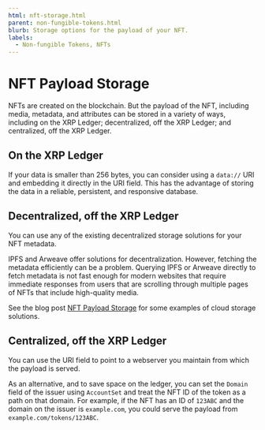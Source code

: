 ```yaml
---
html: nft-storage.html
parent: non-fungible-tokens.html
blurb: Storage options for the payload of your NFT.
labels:
  - Non-fungible Tokens, NFTs
---
```

# NFT Payload Storage

NFTs are created on the blockchain. But the payload of the NFT, including media, metadata, and attributes can be stored in a variety of ways, including on the XRP Ledger; decentralized, off the XRP Ledger; and centralized, off the XRP Ledger.

## On the XRP Ledger

If your data is smaller than 256 bytes, you can consider using a `data://` URI and embedding it directly in the URI field. This has the advantage of storing the data in a reliable, persistent, and responsive database.

## Decentralized, off the XRP Ledger

You can use any of the existing decentralized storage solutions for your NFT metadata.

IPFS and Arweave offer solutions for decentralization. However, fetching the metadata efficiently can be a problem. Querying IPFS or Arweave directly to fetch metadata is not fast enough for modern websites that require immediate responses from users that are scrolling through multiple pages of NFTs that include high-quality media.

See the blog post [NFT Payload Storage](https://xrpl.org/blog/2023/nft-payload-storage.html) for some examples of cloud storage solutions.

## Centralized, off the XRP Ledger

You can use the URI field to point to a webserver you maintain from which the payload is served.

As an alternative, and to save space on the ledger, you can set the `Domain` field of the issuer using `AccountSet` and treat the NFT ID of the token as a path on that domain. For example, if the NFT has an ID of `123ABC` and the domain on the issuer is `example.com`, you could serve the payload from `example.com/tokens/123ABC`.
